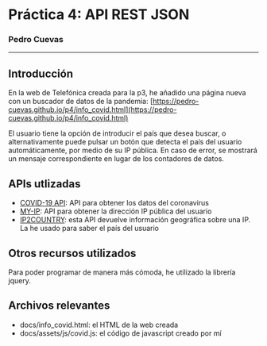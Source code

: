 
# Práctica 4: API REST JSON 

### Pedro Cuevas

---

## Introducción

En la web de Telefónica creada para la p3, he añadido una página nueva con un buscador de datos de la pandemia: [https://pedro-cuevas.github.io/p4/info_covid.html](https://pedro-cuevas.github.io/p4/info_covid.html)

El usuario tiene la opción de introducir el país que desea buscar, o alternativamente puede pulsar un botón que detecta el país del usuario automáticamente, por medio de su IP pública. En caso de error, se mostrará un mensaje correspondiente en lugar de los contadores de datos.

## APIs utlizadas

- [COVID-19 API](https://covid19api.com/): API para obtener los datos del coronavirus
- [MY-IP](https://api.my-ip.io/ip.json): API para obtener la dirección IP pública del usuario
- [IP2COUNTRY](https://api.ip2country.info/ip?): esta API devuelve información geográfica sobre una IP. La he usado para saber el país del usuario

## Otros recursos utilizados

Para poder programar de manera más cómoda, he utilizado la librería jquery.

## Archivos relevantes

- docs/info_covid.html: el HTML de la web creada
- docs/assets/js/covid.js: el código de javascript creado por mí
